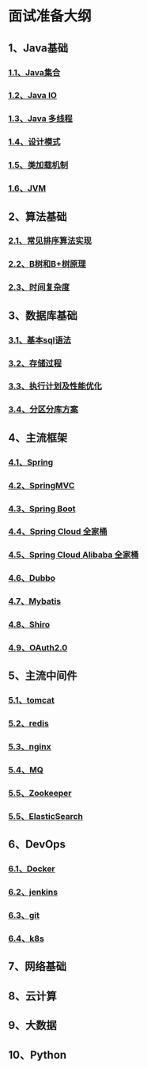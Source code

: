 # 面试准备大纲
## 1、Java基础
### [1.1、Java集合](Java基础/Java集合.md)
### [1.2、Java IO](Java基础/JavaIO.md)
### [1.3、Java 多线程](Java基础/Java多线程.md)
### [1.4、设计模式](Java基础/设计模式.md)
### [1.5、类加载机制](Java基础/类加载机制.md)
### [1.6、JVM](Java基础/JVM.md)
## 2、算法基础
### [2.1、常见排序算法实现](算法基础/常见排序算法实现.md)
### [2.2、B树和B+树原理](算法基础/B树和B+树原理.md)
### [2.3、时间复杂度](算法基础/时间复杂度.md)
## 3、数据库基础
### [3.1、基本sql语法](数据库基础/基本sql语法.md)
### [3.2、存储过程](数据库基础/存储过程.md)
### [3.3、执行计划及性能优化](数据库基础/执行计划及性能优化.md)
### [3.4、分区分库方案](数据库基础/分区分库方案.md)
## 4、主流框架
### [4.1、Spring](主流框架/Spring.md)
### [4.2、SpringMVC](主流框架/SpringMVC.md)
### [4.3、Spring Boot](主流框架/SpringBoot.md)
### [4.4、Spring Cloud 全家桶](主流框架/SpringCloud.md)
### [4.5、Spring Cloud Alibaba 全家桶](主流框架/SpringCloudAlibaba.md)
### [4.6、Dubbo](主流框架/Dubbo.md)
### [4.7、Mybatis](主流框架/Mybatis.md)
### [4.8、Shiro](主流框架/Shiro.md)
### [4.9、OAuth2.0](主流框架/OAuth2.0.md)
## 5、主流中间件
### [5.1、tomcat](主流中间件/tomcat.md)
### [5.2、redis](主流中间件/redis.md)
### [5.3、nginx](主流中间件/nginx.md)
### [5.4、MQ](主流中间件/MQ.md)
### [5.5、Zookeeper](主流中间件/Zookeeper.md)
### [5.5、ElasticSearch](主流中间件/ElasticSearch.md)
## 6、DevOps
### [6.1、Docker](DevOps/Docker.md)
### [6.2、jenkins](DevOps/jenkins.md)
### [6.3、git](DevOps/git.md)
### [6.4、k8s](DevOps/k8s.md)
## 7、网络基础
## 8、云计算
## 9、大数据
## 10、Python
